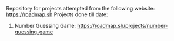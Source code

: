 Repository for projects attempted from the following website: https://roadmap.sh
Projects done till date:
1. Number Guessing Game: https://roadmap.sh/projects/number-guessing-game
